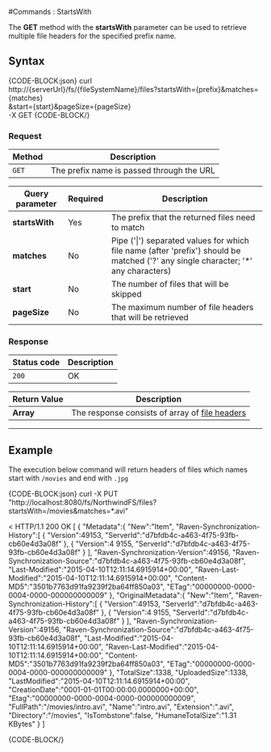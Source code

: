 ﻿#Commands : StartsWith

The **GET** method with the **startsWith** parameter can be used to retrieve multiple file headers for the specified prefix name.

## Syntax

{CODE-BLOCK:json}
curl \
	http://{serverUrl}/fs/{fileSystemName}/files?startsWith={prefix}&matches={matches}\
    &start={start}&pageSize={pageSize}  \
	-X GET
{CODE-BLOCK/}

### Request

| Method | Description |
| -------| - |
| `GET` | The prefix name is passed through the URL |

| Query parameter | Required | Description |
| ------------- | -- | ---- |
| **startsWith** | Yes | The prefix that the returned files need to match |
| **matches** | No | Pipe ('&#124;') separated values for which file name (after 'prefix') should be matched ('?' any single character; '*' any characters) |
| **start** | No | The number of files that will be skipped |
| **pageSize** | No | The maximum number of file headers that will be retrieved |


### Response

| Status code | Description |
| ----------- | - |
| `200` | OK |

| Return Value | Description |
| ------------- | ------------- |
| **Array** | The response consists of array of [file headers](../../../../../../csharp/glossary/file-header) |

<hr />

## Example

The execution below command will return headers of files which names start with `/movies` and end with `.jpg`

{CODE-BLOCK:json}
curl -X PUT "http://localhost:8080/fs/NorthwindFS/files?startsWith=/movies&matches=*.avi"

< HTTP/1.1 200 OK
[
    {
        "Metadata":{
            "New":"Item",
            "Raven-Synchronization-History":[
                {
                    "Version":49153,
                    "ServerId":"d7bfdb4c-a463-4f75-93fb-cb60e4d3a08f"
                },
                {
                    "Version":4                    9155,
                    "ServerId":"d7bfdb4c-a463-4f75-93fb-cb60e4d3a08f"
                }
            ],
            "Raven-Synchronization-Version":49156,
            "Raven-Synchronization-Source":"d7bfdb4c-a463-4f75-93fb-cb60e4d3a08f",
            "Last-Modified":"2015-04-10T12:11:14.6915914+00:00",
            "Raven-Last-Modified":"2015-04-10T12:11:14.6915914+00:00",
            "Content-MD5":"3501b7763d91fa9239f2ba64ff850a03",
            "ETag":"00000000-0000-0004-0000-000000000009"
        },
        "OriginalMetadata":{
            "New":"Item",
            "Raven-Synchronization-History":[
                {
                    "Version":49153,
                    "ServerId":"d7bfdb4c-a463-4f75-93fb-cb60e4d3a08f"
                },
                {
                    "Version":4                    9155,
                    "ServerId":"d7bfdb4c-a463-4f75-93fb-cb60e4d3a08f"
                }
            ],
            "Raven-Synchronization-Version":49156,
            "Raven-Synchronization-Source":"d7bfdb4c-a463-4f75-93fb-cb60e4d3a08f",
            "Last-Modified":"2015-04-10T12:11:14.6915914+00:00",
            "Raven-Last-Modified":"2015-04-10T12:11:14.6915914+00:00",
            "Content-MD5":"3501b7763d91fa9239f2ba64ff850a03",
            "ETag":"00000000-0000-0004-0000-000000000009"
        },
        "TotalSize":1338,
        "UploadedSize":1338,
        "LastModified":"2015-04-10T12:11:14.6915914+00:00",
        "CreationDate":"0001-01-01T00:00:00.0000000+00:00",
        "Etag":"00000000-0000-0004-0000-000000000009",
        "FullPath":"/movies/intro.avi",
        "Name":"intro.avi",
        "Extension":".avi",
        "Directory":"/movies",
        "IsTombstone":false,
        "HumaneTotalSize":"1.31 KBytes"
    }
]

{CODE-BLOCK/}
